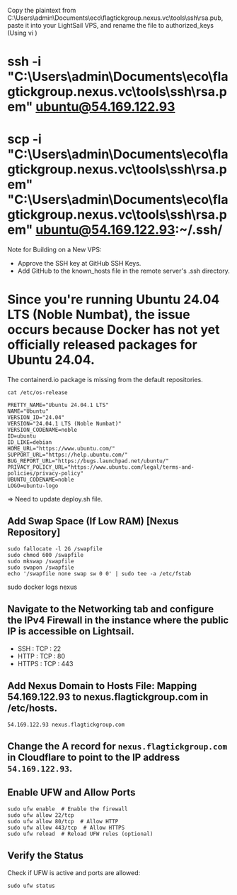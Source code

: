 Copy the plaintext from C:\Users\admin\Documents\eco\flagtickgroup.nexus.vc\tools\ssh\rsa.pub, 
paste it into your LightSail VPS, and rename the file to authorized_keys (Using vi <file>)

# ssh -i "C:\Users\admin\Documents\eco\flagtickgroup.nexus.vc\tools\ssh\rsa.pem" ubuntu@54.169.122.93
# scp -i "C:\Users\admin\Documents\eco\flagtickgroup.nexus.vc\tools\ssh\rsa.pem" "C:\Users\admin\Documents\eco\flagtickgroup.nexus.vc\tools\ssh\rsa.pem" ubuntu@54.169.122.93:~/.ssh/

Note for Building on a New VPS:
- Approve the SSH key at GitHub SSH Keys.
- Add GitHub to the known_hosts file in the remote server's .ssh directory.

# Since you're running Ubuntu 24.04 LTS (Noble Numbat), the issue occurs because Docker has not yet officially released packages for Ubuntu 24.04. 
The containerd.io package is missing from the default repositories.
```shell
cat /etc/os-release

PRETTY_NAME="Ubuntu 24.04.1 LTS"
NAME="Ubuntu"
VERSION_ID="24.04"
VERSION="24.04.1 LTS (Noble Numbat)"
VERSION_CODENAME=noble
ID=ubuntu
ID_LIKE=debian
HOME_URL="https://www.ubuntu.com/"
SUPPORT_URL="https://help.ubuntu.com/"
BUG_REPORT_URL="https://bugs.launchpad.net/ubuntu/"
PRIVACY_POLICY_URL="https://www.ubuntu.com/legal/terms-and-policies/privacy-policy"
UBUNTU_CODENAME=noble
LOGO=ubuntu-logo
```

=> Need to update deploy.sh file.

## Add Swap Space (If Low RAM) [Nexus Repository]
```shell
sudo fallocate -l 2G /swapfile
sudo chmod 600 /swapfile
sudo mkswap /swapfile
sudo swapon /swapfile
echo '/swapfile none swap sw 0 0' | sudo tee -a /etc/fstab
```

sudo docker logs nexus

## Navigate to the Networking tab and configure the IPv4 Firewall in the instance where the public IP is accessible on Lightsail.
- SSH : TCP : 22
- HTTP : TCP : 80
- HTTPS : TCP : 443 

## Add Nexus Domain to Hosts File: Mapping 54.169.122.93 to nexus.flagtickgroup.com in /etc/hosts.
```shell
54.169.122.93 nexus.flagtickgroup.com
```

## Change the A record for `nexus.flagtickgroup.com` in Cloudflare to point to the IP address `54.169.122.93`.

## Enable UFW and Allow Ports
```shell
sudo ufw enable  # Enable the firewall
sudo ufw allow 22/tcp
sudo ufw allow 80/tcp  # Allow HTTP
sudo ufw allow 443/tcp  # Allow HTTPS
sudo ufw reload  # Reload UFW rules (optional)
```

## Verify the Status
Check if UFW is active and ports are allowed:
```shell
sudo ufw status
```
